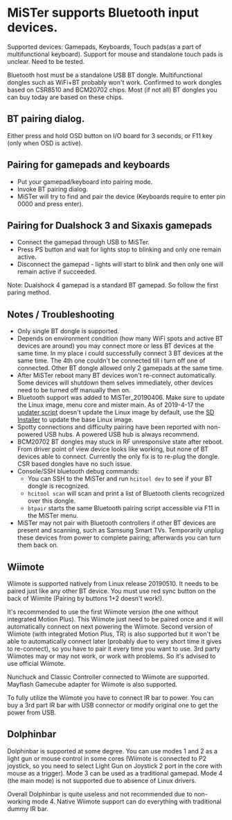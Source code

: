 # MiSTer supports Bluetooth input devices.

Supported devices: Gamepads, Keyboards, Touch pads(as a part of multifunctional keyboard). Support for mouse and standalone touch pads is unclear. Need to be tested.

Bluetooth host must be a standalone USB BT dongle. Multifunctional dongles such as WiFi+BT probably won't work. Confirmed to work dongles based on CSR8510 and BCM20702 chips. Most (if not all) BT dongles you can buy today are based on these chips.

## BT pairing dialog.
Either press and hold OSD button on I/O board for 3 seconds, or F11 key (only when OSD is active).

## Pairing for gamepads and keyboards
* Put your gamepad/keyboard into pairing mode.
* Invoke BT pairing dialog.
* MiSTer will try to find and pair the device (Keyboards require to enter pin 0000 and press enter).

## Pairing for Dualshock 3 and Sixaxis gamepads
* Connect the gamepad through USB to MiSTer.
* Press PS button and wait for lights stop to blinking and only one remain active.
* Disconnect the gamepad - lights will start to blink and then only one will remain active if succeeded.

Note: Dualshock 4 gamepad is a standard BT gamepad. So follow the first paring method.

## Notes / Troubleshooting
- Only single BT dongle is supported.
- Depends on environment condition (how many WiFi spots and active BT devices are around) you may connect more or less BT devices at the same time. In my place i could successfully connect 3 BT devices at the same time. The 4th one couldn't be connected till i turn off one of connected. Other BT dongle allowed only 2 gamepads at the same time.
- After MiSTer reboot many BT devices won't re-connect automatically. Some devices will shutdown them selves immediately, other devices need to be turned off manually then on.
- Bluetooth support was added to MiSTer_20190406. Make sure to update the Linux image, menu core and mister main. As of 2019-4-17 the [updater script](https://github.com/MiSTer-devel/Updater_script_MiSTer) doesn't update the Linux image by default, use the [SD Installer](https://github.com/MiSTer-devel/SD-Installer-Win64_MiSTer) to update the base Linux image.
- Spotty connections and difficulty pairing have been reported with non-powered USB hubs. A powered USB hub is always recommend.
- BCM20702 BT dongles may stuck in RF unresponsive state after reboot. From driver point of view device looks like working, but none of BT devices able to connect. Currently the only fix is to re-plug the dongle. CSR based dongles have no such issue.
- Console/SSH bluetooth debug commands:
    - You can SSH to the MiSTer and run `hcitool dev` to see if your BT dongle is recognized.
    - `hcitool scan` will scan and print a list of Bluetooth clients recognized over this dongle.
    - `btpair` starts the same Bluetooth pairing script accessible via F11 in the MiSTer menu.
- MiSTer may not pair with Bluetooth controllers if other BT devices are present and scanning, such as Samsung Smart TVs. Temporarily unplug these devices from power to complete pairing; afterwards you can turn them back on.

## Wiimote
Wiimote is supported natively from Linux release 20190510. It needs to be paired just like any other BT device. You must use red sync button on the back of Wiimite (Pairing by buttons 1+2 doesn't work!). 

It's recommended to use the first Wiimote version (the one without integrated Motion Plus). This Wiimote just need to be paired once and it will automatically connect on next powering the Wiimote. Second version of Wiimote (with integrated Motion Plus, TR) is also supported but it won't be able to automatically connect later (probably due to very short time it gives to re-connect), so you have to pair it every time you want to use. 3rd party Wiimotes may or may not work, or work with problems. So it's advised to use official Wiimote.

Nunchuck and Classic Controller connected to Wiimote are supported. Mayflash Gamecube adapter for Wiimote is also supported.

To fully utilize the Wiimote you have to connect IR bar to power. You can buy a 3rd part IR bar with USB connector or modify original one to get the power from USB.

## Dolphinbar
Dolphinbar is supported at some degree. You can use modes 1 and 2 as a light gun or mouse control in some cores (Wiimote is connected to P2 joystick, so you need to select Light Gun on Joystick 2 port in the core with mouse as a trigger).  Mode 3 can be used as a traditional gamepad. Mode 4 (the main mode) is not supported due to absence of Linux drivers.

Overall Dolphinbar is quite useless and not recommended due to non-working mode 4. Native Wiimote support can do everything with traditional dummy IR bar.